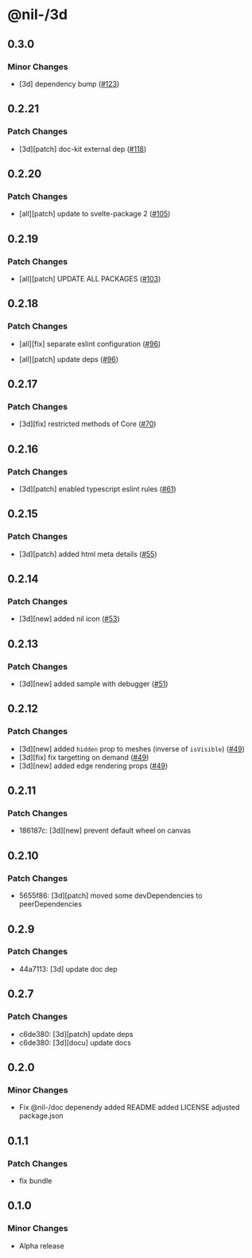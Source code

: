 # @nil-/3d

## 0.3.0

### Minor Changes

-   [3d] dependency bump ([#123](https://github.com/njaldea/mono/pull/123))

## 0.2.21

### Patch Changes

-   [3d][patch] doc-kit external dep ([#118](https://github.com/njaldea/mono/pull/118))

## 0.2.20

### Patch Changes

-   [all][patch] update to svelte-package 2 ([#105](https://github.com/njaldea/mono/pull/105))

## 0.2.19

### Patch Changes

-   [all][patch] UPDATE ALL PACKAGES ([#103](https://github.com/njaldea/mono/pull/103))

## 0.2.18

### Patch Changes

-   [all][fix] separate eslint configuration ([#96](https://github.com/njaldea/mono/pull/96))

-   [all][patch] update deps ([#96](https://github.com/njaldea/mono/pull/96))

## 0.2.17

### Patch Changes

-   [3d][fix] restricted methods of Core ([#70](https://github.com/njaldea/mono/pull/70))

## 0.2.16

### Patch Changes

-   [3d][patch] enabled typescript eslint rules ([#61](https://github.com/njaldea/mono/pull/61))

## 0.2.15

### Patch Changes

-   [3d][patch] added html meta details ([#55](https://github.com/njaldea/mono/pull/55))

## 0.2.14

### Patch Changes

-   [3d][new] added nil icon ([#53](https://github.com/njaldea/mono/pull/53))

## 0.2.13

### Patch Changes

-   [3d][new] added sample with debugger ([#51](https://github.com/njaldea/mono/pull/51))

## 0.2.12

### Patch Changes

-   [3d][new] added `hidden` prop to meshes (inverse of `isVisible`) ([#49](https://github.com/njaldea/mono/pull/49))
-   [3d][fix] fix targetting on demand ([#49](https://github.com/njaldea/mono/pull/49))
-   [3d][new] added edge rendering props ([#49](https://github.com/njaldea/mono/pull/49))

## 0.2.11

### Patch Changes

-   186187c: [3d][new] prevent default wheel on canvas

## 0.2.10

### Patch Changes

-   5655f86: [3d][patch] moved some devDependencies to peerDependencies

## 0.2.9

### Patch Changes

-   44a7113: [3d] update doc dep

## 0.2.7

### Patch Changes

-   c6de380: [3d][patch] update deps
-   c6de380: [3d][docu] update docs

## 0.2.0

### Minor Changes

-   Fix @nil-/doc depenendy
    added README
    added LICENSE
    adjusted package.json

## 0.1.1

### Patch Changes

-   fix bundle

## 0.1.0

### Minor Changes

-   Alpha release
